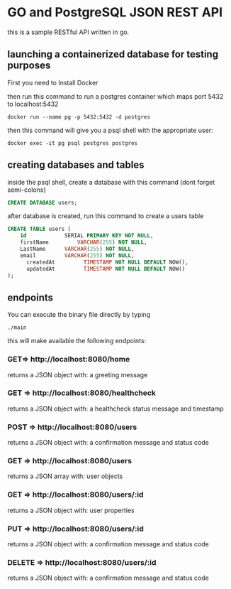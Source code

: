 # GO and PostgreSQL JSON REST API

this is a sample RESTful API written in go.

## launching a containerized database for testing purposes

First you need to Install Docker

then run this command to run a postgres container which maps port 5432 to localhost:5432

```shell
docker run --name pg -p 5432:5432 -d postgres
```

then this command will give you a psql shell with the appropriate user:

```shell
docker exec -it pg psql postgres postgres
```

## creating databases and tables

inside the psql shell, create a database with this command (dont forget semi-colons)

```sql
CREATE DATABASE users;
```

after database is created, run this command to create a users table

```sql
CREATE TABLE users (
	id       	  SERIAL PRIMARY KEY NOT NULL,
	firstName     	  VARCHAR(255) NOT NULL,
	LastName 	  VARCHAR(255) NOT NULL,
	email		  VARCHAR(255) NOT NULL,
      createdAt         TIMESTAMP NOT NULL DEFAULT NOW(),
      updatedAt         TIMESTAMP NOT NULL DEFAULT NOW()
);
```
## endpoints

You can execute the binary file directly by typing
```shell
./main
```

this will make available the following endpoints:

### GET=> http://localhost:8080/home
returns a JSON object with:
a greeting message

### GET => http://localhost:8080/healthcheck
returns a JSON object with:
a healthcheck status message and timestamp

### POST => http://localhost:8080/users
returns a JSON object with:
a confirmation message and status code

### GET => http://localhost:8080/users
returns a JSON array with:
user objects 

### GET => http://localhost:8080/users/:id
returns a JSON object with:
user properties

### PUT => http://localhost:8080/users/:id
returns a JSON object with:
a confirmation message and status code

### DELETE => http://localhost:8080/users/:id
returns a JSON object with:
a confirmation message and status code
